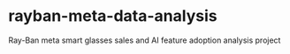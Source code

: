 # rayban-meta-data-analysis
Ray-Ban meta smart glasses sales and AI feature adoption analysis project
